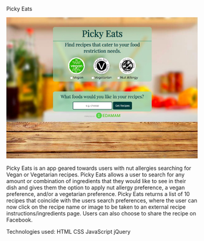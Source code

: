 Picky Eats

![Picky Eats screenshot](/images/PickyEatsScreenShot.jpg)


Picky Eats is an app geared towards users with nut allergies searching for Vegan or Vegetarian recipes. 
Picky Eats allows a user to search for any amount or combination of ingredients that they would like to see in their dish and gives them the option to apply nut allergy preference, a vegan preference, and/or a vegetarian preference. 
Picky Eats returns a list of 10 recipes that coincide with the users search preferences, where the user can now click on the recipe name or image to be taken to an external recipe instructions/ingredients page. Users can also choose to share the recipe on Facebook.

Technologies used:
HTML
CSS
JavaScript
jQuery